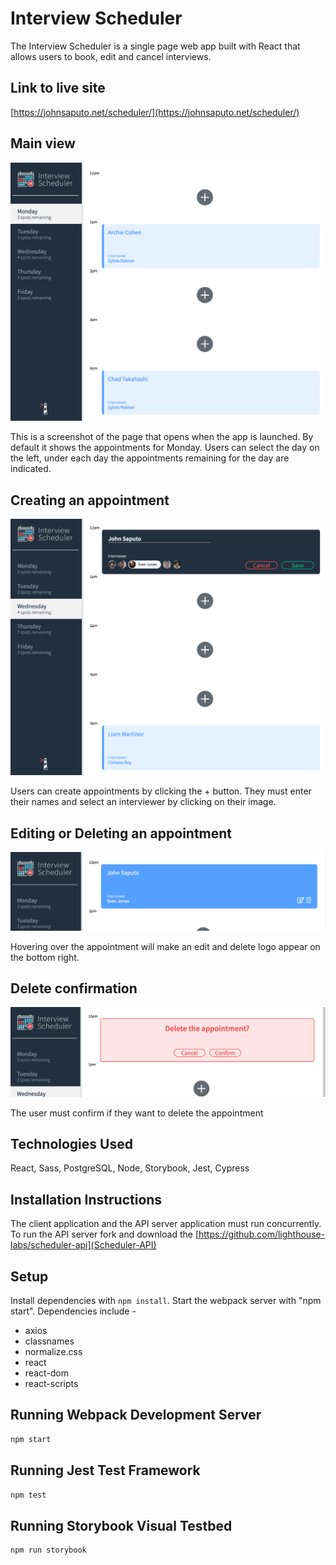 # Interview Scheduler

The Interview Scheduler is a single page web app built with React that allows users to book, edit and cancel interviews. 

## Link to live site
[https://johnsaputo.net/scheduler/](https://johnsaputo.net/scheduler/)

## Main view

<p align="center">
  <img src="https://github.com/jsaputo1/scheduler/blob/master/public/screenshots/index.png" alt="screenshot of main schedule page">
  <p>

This is a screenshot of the page that opens when the app is launched. By default it shows the appointments for Monday. Users can select the day on the left, under each day the appointments remaining for the day are indicated.

## Creating an appointment

<p align="center">

  <img src="https://github.com/jsaputo1/scheduler/blob/master/public/screenshots/Appointment.png" alt="screenshot of create appointment">
  </p>

Users can create appointments by clicking the + button. They must enter their names and select an interviewer by clicking on their image.

## Editing or Deleting an appointment

<p align="center">

  <img src="https://github.com/jsaputo1/scheduler/blob/master/public/screenshots/Edit.png" alt="screenshot of edit/delete">
</p>

Hovering over the appointment will make an edit and delete logo appear on the bottom right.

## Delete confirmation

<p align="center">

  <img src="https://raw.githubusercontent.com/jsaputo1/scheduler/master/public/screenshots/Delete.png" alt="screenshot of delete confirmation">
</p>

The user must confirm if they want to delete the appointment 

## Technologies Used

React, Sass, PostgreSQL, Node, Storybook, Jest, Cypress

## Installation Instructions

The client application and the API server application must run concurrently. To run the API server fork and download the [https://github.com/lighthouse-labs/scheduler-api](Scheduler-API)

## Setup

Install dependencies with `npm install`. Start the webpack server with "npm start". Dependencies include - 

- axios
- classnames
- normalize.css
- react
- react-dom
- react-scripts

## Running Webpack Development Server

```sh
npm start
```

## Running Jest Test Framework

```sh
npm test
```

## Running Storybook Visual Testbed

```sh
npm run storybook
```
